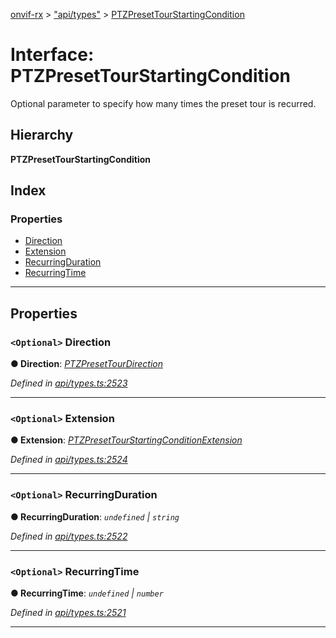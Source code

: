 [onvif-rx](../README.md) > ["api/types"](../modules/_api_types_.md) > [PTZPresetTourStartingCondition](../interfaces/_api_types_.ptzpresettourstartingcondition.md)

# Interface: PTZPresetTourStartingCondition

Optional parameter to specify how many times the preset tour is recurred.

## Hierarchy

**PTZPresetTourStartingCondition**

## Index

### Properties

* [Direction](_api_types_.ptzpresettourstartingcondition.md#direction)
* [Extension](_api_types_.ptzpresettourstartingcondition.md#extension)
* [RecurringDuration](_api_types_.ptzpresettourstartingcondition.md#recurringduration)
* [RecurringTime](_api_types_.ptzpresettourstartingcondition.md#recurringtime)

---

## Properties

<a id="direction"></a>

### `<Optional>` Direction

**● Direction**: *[PTZPresetTourDirection](../enums/_api_types_.ptzpresettourdirection.md)*

*Defined in [api/types.ts:2523](https://github.com/patrickmichalina/onvif-rx/blob/f117e44/src/api/types.ts#L2523)*

___
<a id="extension"></a>

### `<Optional>` Extension

**● Extension**: *[PTZPresetTourStartingConditionExtension](_api_types_.ptzpresettourstartingconditionextension.md)*

*Defined in [api/types.ts:2524](https://github.com/patrickmichalina/onvif-rx/blob/f117e44/src/api/types.ts#L2524)*

___
<a id="recurringduration"></a>

### `<Optional>` RecurringDuration

**● RecurringDuration**: *`undefined` \| `string`*

*Defined in [api/types.ts:2522](https://github.com/patrickmichalina/onvif-rx/blob/f117e44/src/api/types.ts#L2522)*

___
<a id="recurringtime"></a>

### `<Optional>` RecurringTime

**● RecurringTime**: *`undefined` \| `number`*

*Defined in [api/types.ts:2521](https://github.com/patrickmichalina/onvif-rx/blob/f117e44/src/api/types.ts#L2521)*

___

